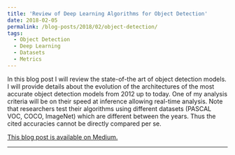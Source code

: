 ```yaml
---
title: 'Review of Deep Learning Algorithms for Object Detection'
date: 2018-02-05
permalink: /blog-posts/2018/02/object-detection/
tags:
  - Object Detection
  - Deep Learning
  - Datasets
  - Metrics
---
```


In this blog post I will review the state-of-the art of object detection models. I will provide details about the evolution of the architectures of the most accurate object detection models from 2012 up to today. One of my analysis criteria will be on their speed at inference allowing real-time analysis. Note that researchers test their algorithms using different datasets (PASCAL VOC, COCO, ImageNet) which are different between the years. Thus the cited accuracies cannot be directly compared per se.

[This blog post is available on Medium.](https://medium.com/zylapp/review-of-deep-learning-algorithms-for-object-detection-c1f3d437b852)

------